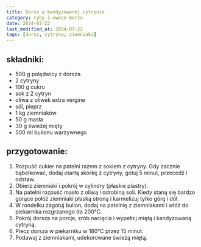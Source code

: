 ```yaml
---
title: Dorsz w kandyzowanej cytrynie
category: ryby-i-owoce-morza
date: 2024-07-22
last_modified_at: 2024-07-22
tags: [dorsz, cytryna, ziemniaki]
---
```


## składniki:
 - 500 g polędwicy z dorsza
 - 2 cytryny
 - 100 g cukru
 - sok z 2 cytryn
 - oliwa z oliwek extra vergine
 - sól, pieprz
 - 1 kg ziemniaków
 - 50 g masła
 - 30 g świeżej mięty
 - 500 ml bulionu warzywnego

## przygotowanie:
1. Rozpuść cukier na patelni razem z sokiem z cytryny. Gdy zacznie bąbelkować, dodaj otartą skórkę z cytryny, gotuj 5 minut, przecedź i odstaw.
2. Obierz ziemniaki i pokrój w cylindry (płaskie plastry).
3. Na patelni rozpuść masło z oliwą i odrobiną soli. Kiedy staną się bardzo gorące połóż ziemniaki płaską stroną i karmelizuj tylko górę i dół.
4. W rondelku zagotuj bulion, dodaj na patelnię z ziemniakami i włóż do piekarnika rozgrzanego do 200°C.
5. Pokrój dorsza na porcje, zrób nacięcia i wypełnij miętą i kandyzowaną cytryną.
6. Piecz dorsza w piekarniku w 180°C przez 15 minut.
7. Podawaj z ziemniakami, udekorowane świeżą miętą.

